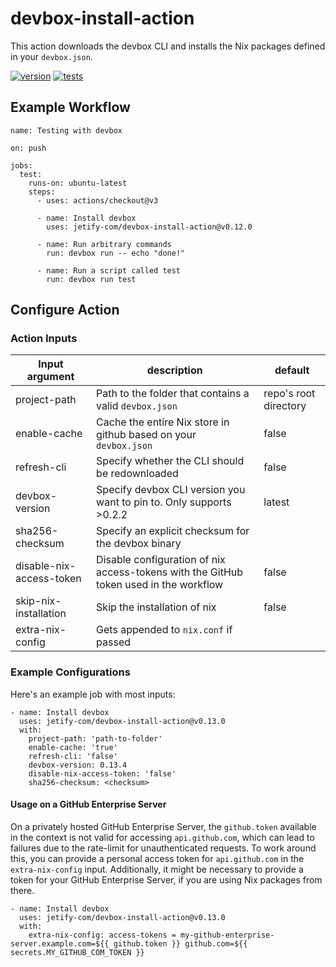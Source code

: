 # devbox-install-action

This action downloads the devbox CLI and installs the Nix packages defined in your `devbox.json`.

[![version](https://img.shields.io/github/v/release/jetify-com/devbox-install-action?color=green&label=version&sort=semver)](https://github.com/jetify-com/devbox-install-action/releases) [![tests](https://github.com/jetify-com/devbox-install-action/actions/workflows/test.yaml/badge.svg)](https://github.com/jetify-com/devbox-install-action/actions/workflows/test.yaml?branch=main)

## Example Workflow

```
name: Testing with devbox

on: push

jobs:
  test:
    runs-on: ubuntu-latest
    steps:
      - uses: actions/checkout@v3

      - name: Install devbox
        uses: jetify-com/devbox-install-action@v0.12.0

      - name: Run arbitrary commands
        run: devbox run -- echo "done!"

      - name: Run a script called test
        run: devbox run test
```

## Configure Action

### Action Inputs

| Input argument           | description                                                                           | default               |
| ------------------------ | ------------------------------------------------------------------------------------- | --------------------- |
| project-path             | Path to the folder that contains a valid `devbox.json`                                | repo's root directory |
| enable-cache             | Cache the entire Nix store in github based on your `devbox.json`                      | false                 |
| refresh-cli              | Specify whether the CLI should be redownloaded                                        | false                 |
| devbox-version           | Specify devbox CLI version you want to pin to. Only supports >0.2.2                   | latest                |
| sha256-checksum          | Specify an explicit checksum for the devbox binary                                    |                       |
| disable-nix-access-token | Disable configuration of nix access-tokens with the GitHub token used in the workflow | false                 |
| skip-nix-installation    | Skip the installation of nix                                                          | false                 |
| extra-nix-config         | Gets appended to `nix.conf` if passed                                                 |                       |

### Example Configurations

Here's an example job with most inputs:

```
- name: Install devbox
  uses: jetify-com/devbox-install-action@v0.13.0
  with:
    project-path: 'path-to-folder'
    enable-cache: 'true'
    refresh-cli: 'false'
    devbox-version: 0.13.4
    disable-nix-access-token: 'false'
    sha256-checksum: <checksum>
```

#### Usage on a GitHub Enterprise Server

On a privately hosted GitHub Enterprise Server, the `github.token` available in the context is not valid for accessing `api.github.com`, 
which can lead to failures due to the rate-limit for unauthenticated requests. To work around this, you can provide a personal access token
for `api.github.com` in the `extra-nix-config` input.
Additionally, it might be necessary to provide a token for your GitHub Enterprise Server, if you are using Nix packages from there.

```
- name: Install devbox
  uses: jetify-com/devbox-install-action@v0.13.0
  with:
    extra-nix-config: access-tokens = my-github-enterprise-server.example.com=${{ github.token }} github.com=${{ secrets.MY_GITHUB_COM_TOKEN }}
```